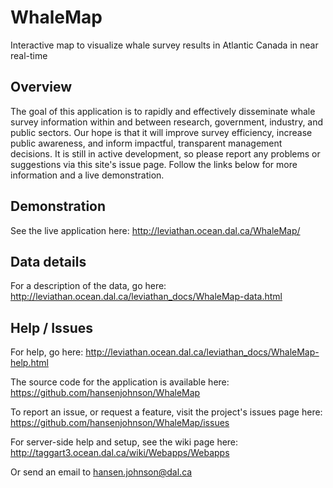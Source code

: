 # WhaleMap
Interactive map to visualize whale survey results in Atlantic Canada in near real-time

## Overview
The goal of this application is to rapidly and effectively disseminate whale survey information within and between research, government, industry, and public sectors. Our hope is that it will improve survey efficiency, increase public awareness, and inform impactful, transparent management decisions. It is still in active development, so please report any problems or suggestions via this site's issue page. Follow the links below for more information and a live demonstration.

## Demonstration

See the live application here:
http://leviathan.ocean.dal.ca/WhaleMap/

## Data details

For a description of the data, go here:
http://leviathan.ocean.dal.ca/leviathan_docs/WhaleMap-data.html

## Help / Issues

For help, go here:
http://leviathan.ocean.dal.ca/leviathan_docs/WhaleMap-help.html

The source code for the application is available here:
https://github.com/hansenjohnson/WhaleMap

To report an issue, or request a feature, visit the project's issues page here:
https://github.com/hansenjohnson/WhaleMap/issues

For server-side help and setup, see the wiki page here:
http://taggart3.ocean.dal.ca/wiki/Webapps/Webapps

Or send an email to hansen.johnson@dal.ca
